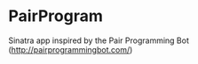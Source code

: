 PairProgram
===========
Sinatra app inspired by the Pair Programming Bot (http://pairprogrammingbot.com/)
